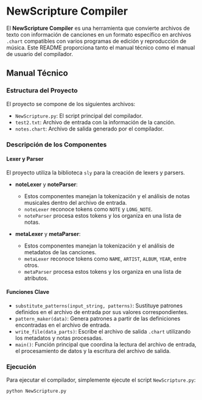 # NewScripture Compiler

El **NewScripture Compiler** es una herramienta que convierte archivos de texto con información de canciones en un formato específico en archivos `.chart` compatibles con varios programas de edición y reproducción de música. Este README proporciona tanto el manual técnico como el manual de usuario del compilador.

## Manual Técnico

### Estructura del Proyecto

El proyecto se compone de los siguientes archivos:
- `NewScripture.py`: El script principal del compilador.
- `test2.txt`: Archivo de entrada con la información de la canción.
- `notes.chart`: Archivo de salida generado por el compilador.

### Descripción de los Componentes

#### Lexer y Parser
El proyecto utiliza la biblioteca `sly` para la creación de lexers y parsers.

- **noteLexer** y **noteParser**:
  - Estos componentes manejan la tokenización y el análisis de notas musicales dentro del archivo de entrada.
  - `noteLexer` reconoce tokens como `NOTE` y `LONG_NOTE`.
  - `noteParser` procesa estos tokens y los organiza en una lista de notas.

- **metaLexer** y **metaParser**:
  - Estos componentes manejan la tokenización y el análisis de metadatos de las canciones.
  - `metaLexer` reconoce tokens como `NAME`, `ARTIST`, `ALBUM`, `YEAR`, entre otros.
  - `metaParser` procesa estos tokens y los organiza en una lista de atributos.

#### Funciones Clave

- `substitute_patterns(input_string, patterns)`: Sustituye patrones definidos en el archivo de entrada por sus valores correspondientes.
- `pattern_maker(data)`: Genera patrones a partir de las definiciones encontradas en el archivo de entrada.
- `write_file(data_parts)`: Escribe el archivo de salida `.chart` utilizando los metadatos y notas procesadas.
- `main()`: Función principal que coordina la lectura del archivo de entrada, el procesamiento de datos y la escritura del archivo de salida.

### Ejecución

Para ejecutar el compilador, simplemente ejecute el script `NewScripture.py`:
```sh
python NewScripture.py
